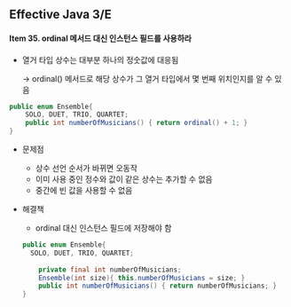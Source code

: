 ## Effective Java 3/E

#### Item 35. ordinal 메서드 대신 인스턴스 필드를 사용하라

- 열거 타입 상수는 대부분 하나의 정숫값에 대응됨

  → ordinal() 메서드로 해당 상수가 그 열거 타입에서 몇 번째 위치인지를 알 수 있음

```java
public enum Ensemble{
	SOLO, DUET, TRIO, QUARTET;
    public int numberOfMusicians() { return ordinal() + 1; }
}
```

- 문제점

  - 상수 선언 순서가 바뀌면 오동작
  - 이미 사용 중인 정수와 값이 같은 상수는 추가할 수 없음
  - 중간에 빈 값을 사용할 수 없음

- 해결책

  - ordinal 대신 인스턴스 필드에 저장해야 함

  ```java
  public enum Ensemble{
  	SOLO, DUET, TRIO, QUARTET;
      
      private final int numberOfMusicians;
      Ensemble(int size){ this.numberOfMusicians = size; }
      public int numberOfMusicians() { return numberOfMusicians; }
  }	
  ```

  